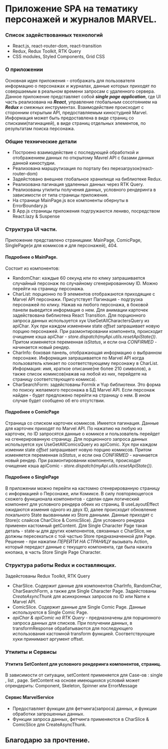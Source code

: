 # Приложение SPA на тематику персонажей и журналов MARVEL. 

### Список задействованных технологий
- React.js, react-router-dom, react-transition
- Redux, Redux Toolkit, RTK Query
- CSS modules, Styled Components, Grid CSS

### О приложении
Основная идея приложения - отображать для пользователя информацию о персонажах и журналах, данные которых приходят по совершаемым в реальном времени запросам с удаленного сервера.
Данное приложение представляет собой **_single page application_**, где UI часть реализована на **_React_**, управление глобальным сосотоянием на **_Redux_** и смежных инструментах. Взаимодействие происходит с сторонним открытым API, предоставляемым киностудией Marvel. 
Информация может быть предоставлена в виде страниц со списками(пагинацией), в виде страниц отдельных элементов, по результатам поиска персонажа.

### Общие технические детали
- Построено взаимодействие с последующей обработкой и отображением данных по открытому Mavrel API с базами данных данной киностудии. 
- Реализована маршрутизация по порталу без перезагрузок(react-router-dom)
- Задейстовано внешнее глобальное хранилище на библиотеке Redux. 
- Реализована пагинация удаленных данных через RTK Query.
- Реализованы утилиты получения данных, условного рендеринга в зависимости от типа страницы приложения.
- На странице MainPage.js все компоненты обернуты в ErrorBoundary.js
- В App.js страницы приложения подгружаются лениво, посредством React.lazy & Suspense

### Структура UI части.
Приложение представлено страницами: MainPage, ComicPage, SinglePage(и для комиксов и для персонажей), 404.
#### Подробнее о MainPage. 
Состоит из компонентов: 
- RandomChar: каждые 60 секунд или по клику запрашивается случайный персонаж по случайному сгенерированному ID. Можно перейти на страницу персонажа.
- CharList: порционно по 9 элементов отображаются приходящие c Marvel API персонажи. Присутствует Пагинация - подгрузка персонажей по клику. Нажав на любого персонажа, в боковой панели выведится информация о нем. Для анимации карточек задействована библиотека React Transition. 
Для порционного запроса данных используется хук UseGetAllCharactersQuery из apiChar. Хук при каждом изменении state _offset_ запрашивает новую порцию персонажей.
При размонтировании компонента, происходит очищение кэша apiChar - _store.dispatch(myApi.utils.resetApiState())_. Притом изменяется переменная _isStatus_, и если она _CONFIRMED_ - начинается новый рендер.
- CharInfo: боковая панель, отображающая информацию о выбранном персонаже. Информация запрашивается по Marvel API когда пользователь кликает по соответствующему персонажу в CharList. Информация: имя, краткое описание(не более 210 символов), а также список комиксов(нажав на любой из них, перейдете на страницу соответствующего комикса).
- CharSearchForm: задейстованы Formik и Yup библиотеки. Это форма по поиску желаемого персонажа в БД Marvel API. Если персонаж найден - будет предложено перейти на страницу о нем. В ином случае будет сообщено об его отсутствии. 
#### Подробнее о ComicPage
Страница со списком карточек комиксов. Имеется пагинация. Данные для карточек приходят по Marvel API. По нажатию на любую из карточек, по ID запросятся данные о комиксе и пользователь перейдет на сгенерированную страницу.
Для порционного запроса данных используется хук UseGetAllComicsQuery из apiComic. Хук при каждом измении state _offset_ запрашивает новую порцию комиксов. Притом изменяется переменная _isStatus_, и если она _CONFIRMED_ - начинается новый рендер.
При размонтировании компонента, происходит очищение кэша apiComic - _store.dispatch(myApi.utils.resetApiState())_.
#### Подробнее о SinglePage
В приложении можно перейти на кастомно сгенерированную страницу с информацией о Персонаже, или Комиксе. В силу повторяющегося схожего функционала компонентов - сделан один логический компонент для условного рендера обеих из страниц.
В useLayoutEffect ожидаются измения одного из двух ID, далее происходит обновление локального State вызванными из Store данными. 
Данные приходят с Store(с слайсов CharClice & ComicSlice). Для условного рендера применен кастомный getContent.
Для Single Character Page такая деталь - state-ы для других компонентов, связанных с CharSlice, не должны пересекаться с той частью Store предназначенной для Page. 
Решение - при нажатии _ПЕРЕЙТИ НА СТРАНИЦУ_ вызывать Action, который передаст данные с текущего компонента, где была нажата кнопака, в часть Store Single Page Character.

### Структура работы Redux и составляющих.
Задейстованы Redux Toolkit, RTK Query
- CharSlice. Содержит данные для компонентов CharInfo, RandomChar, CharSearchForm, а также для Single Character Page. Задейстованы _CreateAsyncThunk_ для асинхронных запросов по ID или Name к Marvel API. 
- ComicSlice. Содержит данные для Single Comic Page. Данные используются в Single Comic Page.
- _apiChar & apiComic на RTK Query_ - предназначены для порционного запроса данных для списков. При получении данных, в transformResponse обрабатываются для последующего использования кастомной transform функцией. Соответствующие хуки принимают аргумент offset.
### Утилиты и Сервисы
#### Утитита SetContent для условного рендеринга компонентов, страниц.
В зависимости от ситуации, setContent применяется для Case-ов : single , list , page. SetContent на основе имеющихяся условий может отрендерить: Component, Skeleton, Spinner или ErrorMessage 
#### Сервис MarvelService 
- Предоставляет функции для фетчинга(запроса) данных, и функции обработки запрошенных данных. 
- Функции запроса данных, фетчинга применяются в CharSlice & ComicSlice для CreateAsyncThunk.

## Благодарю за прочтение.
